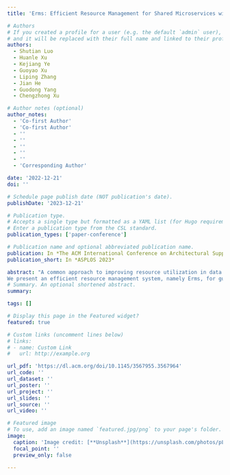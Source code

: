 ```yaml
---
title: 'Erms: Efficient Resource Management for Shared Microservices with SLA Guarantees'

# Authors
# If you created a profile for a user (e.g. the default `admin` user), write the username (folder name) here
# and it will be replaced with their full name and linked to their profile.
authors:
  - Shutian Luo
  - Huanle Xu
  - Kejiang Ye
  - Guoyao Xu
  - Liping Zhang
  - Jian He
  - Guodong Yang
  - Chengzhong Xu

# Author notes (optional)
author_notes:
  - 'Co-first Author'
  - 'Co-first Author'
  - ''
  - ''
  - ''
  - ''
  - ''
  - 'Corresponding Author'

date: '2022-12-21'
doi: ''

# Schedule page publish date (NOT publication's date).
publishDate: '2023-12-21'

# Publication type.
# Accepts a single type but formatted as a YAML list (for Hugo requirements).
# Enter a publication type from the CSL standard.
publication_types: ['paper-conference']

# Publication name and optional abbreviated publication name.
publication: In *The ACM International Conference on Architectural Support for Programming Languages and Operating Systems (ASPLOS) 2023*
publication_short: In *ASPLOS 2023*

abstract: "A common approach to improving resource utilization in data centers is to adaptively provision resources based on the actual workload. One fundamental challenge of doing this in microservice management frameworks, however, is that different components of a service can exhibit significant differences in their impact on end-to-end performance. To make resource management more challenging, a single microservice can be shared by multiple online services that have diverse workload patterns and SLA requirements.
We present an efficient resource management system, namely Erms, for guaranteeing SLAs in shared microservice environments. Erms profiles microservice latency as a piece-wise linear function of the workload, resource usage, and interference. Based on this profiling, Erms builds resource scaling models to optimally determine latency targets for microservices with complex dependencies. Erms also designs new scheduling policies at shared microservices to further enhance resource efficiency. Experiments across microservice benchmarks as well as trace-driven simulations demonstrate that Erms can reduce SLA violation probability by 5× and more importantly, lead to a reduction in resource usage by 1.6×, compared to state-of-the-art approaches."
# Summary. An optional shortened abstract.
summary: 

tags: []

# Display this page in the Featured widget?
featured: true

# Custom links (uncomment lines below)
# links:
# - name: Custom Link
#   url: http://example.org

url_pdf: 'https://dl.acm.org/doi/10.1145/3567955.3567964'
url_code: ''
url_dataset: ''
url_poster: ''
url_project: ''
url_slides: ''
url_source: ''
url_video: ''

# Featured image
# To use, add an image named `featured.jpg/png` to your page's folder.
image:
  caption: 'Image credit: [**Unsplash**](https://unsplash.com/photos/pLCdAaMFLTE)'
  focal_point: ''
  preview_only: false

---
```



